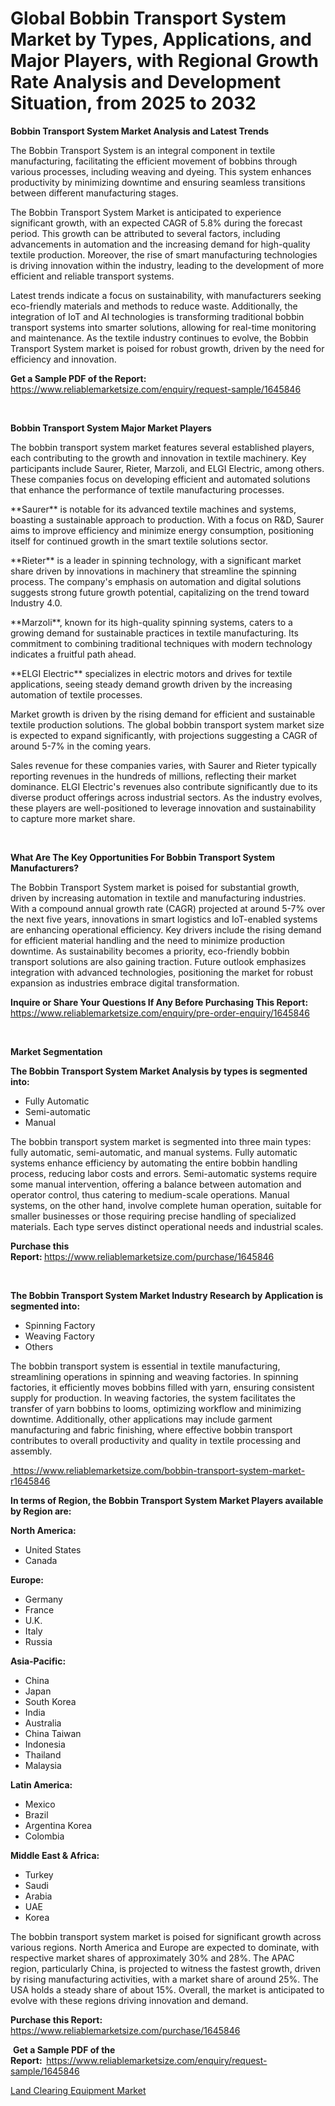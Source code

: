<p><h1>Global Bobbin Transport System Market by Types, Applications, and Major Players, with Regional Growth Rate Analysis and Development Situation, from 2025 to 2032</h1></p><p><strong>Bobbin Transport System Market Analysis and Latest Trends</strong></p>
<p><p>The Bobbin Transport System is an integral component in textile manufacturing, facilitating the efficient movement of bobbins through various processes, including weaving and dyeing. This system enhances productivity by minimizing downtime and ensuring seamless transitions between different manufacturing stages.</p><p>The Bobbin Transport System Market is anticipated to experience significant growth, with an expected CAGR of 5.8% during the forecast period. This growth can be attributed to several factors, including advancements in automation and the increasing demand for high-quality textile production. Moreover, the rise of smart manufacturing technologies is driving innovation within the industry, leading to the development of more efficient and reliable transport systems.</p><p>Latest trends indicate a focus on sustainability, with manufacturers seeking eco-friendly materials and methods to reduce waste. Additionally, the integration of IoT and AI technologies is transforming traditional bobbin transport systems into smarter solutions, allowing for real-time monitoring and maintenance. As the textile industry continues to evolve, the Bobbin Transport System market is poised for robust growth, driven by the need for efficiency and innovation.</p></p>
<p><strong>Get a Sample PDF of the Report:&nbsp;</strong> <a href="https://www.reliablemarketsize.com/enquiry/request-sample/1645846?utm_campaign=2276&utm_medium=2&utm_source=Github&utm_content=ia&utm_term=21022025&utm_id=bobbin-transport-system">https://www.reliablemarketsize.com/enquiry/request-sample/1645846</a></p>
<p>&nbsp;</p>
<p><strong>Bobbin Transport System Major Market Players</strong></p>
<p><p>The bobbin transport system market features several established players, each contributing to the growth and innovation in textile machinery. Key participants include Saurer, Rieter, Marzoli, and ELGI Electric, among others. These companies focus on developing efficient and automated solutions that enhance the performance of textile manufacturing processes.</p><p>**Saurer** is notable for its advanced textile machines and systems, boasting a sustainable approach to production. With a focus on R&D, Saurer aims to improve efficiency and minimize energy consumption, positioning itself for continued growth in the smart textile solutions sector.</p><p>**Rieter** is a leader in spinning technology, with a significant market share driven by innovations in machinery that streamline the spinning process. The company's emphasis on automation and digital solutions suggests strong future growth potential, capitalizing on the trend toward Industry 4.0.</p><p>**Marzoli**, known for its high-quality spinning systems, caters to a growing demand for sustainable practices in textile manufacturing. Its commitment to combining traditional techniques with modern technology indicates a fruitful path ahead.</p><p>**ELGI Electric** specializes in electric motors and drives for textile applications, seeing steady demand growth driven by the increasing automation of textile processes.</p><p>Market growth is driven by the rising demand for efficient and sustainable textile production solutions. The global bobbin transport system market size is expected to expand significantly, with projections suggesting a CAGR of around 5-7% in the coming years.</p><p>Sales revenue for these companies varies, with Saurer and Rieter typically reporting revenues in the hundreds of millions, reflecting their market dominance. ELGI Electric's revenues also contribute significantly due to its diverse product offerings across industrial sectors. As the industry evolves, these players are well-positioned to leverage innovation and sustainability to capture more market share.</p></p>
<p>&nbsp;</p>
<p><strong>What Are The Key Opportunities For Bobbin Transport System Manufacturers?</strong></p>
<p><p>The Bobbin Transport System market is poised for substantial growth, driven by increasing automation in textile and manufacturing industries. With a compound annual growth rate (CAGR) projected at around 5-7% over the next five years, innovations in smart logistics and IoT-enabled systems are enhancing operational efficiency. Key drivers include the rising demand for efficient material handling and the need to minimize production downtime. As sustainability becomes a priority, eco-friendly bobbin transport solutions are also gaining traction. Future outlook emphasizes integration with advanced technologies, positioning the market for robust expansion as industries embrace digital transformation.</p></p>
<p><strong>Inquire or Share Your Questions If Any Before Purchasing This Report:</strong> <a href="https://www.reliablemarketsize.com/enquiry/pre-order-enquiry/1645846?utm_campaign=2276&utm_medium=2&utm_source=Github&utm_content=ia&utm_term=21022025&utm_id=bobbin-transport-system">https://www.reliablemarketsize.com/enquiry/pre-order-enquiry/1645846</a></p>
<p>&nbsp;</p>
<p><strong>Market Segmentation</strong></p>
<p><strong>The Bobbin Transport System Market Analysis by types is segmented into:</strong></p>
<p><ul><li>Fully Automatic</li><li>Semi-automatic</li><li>Manual</li></ul></p>
<p><p>The bobbin transport system market is segmented into three main types: fully automatic, semi-automatic, and manual systems. Fully automatic systems enhance efficiency by automating the entire bobbin handling process, reducing labor costs and errors. Semi-automatic systems require some manual intervention, offering a balance between automation and operator control, thus catering to medium-scale operations. Manual systems, on the other hand, involve complete human operation, suitable for smaller businesses or those requiring precise handling of specialized materials. Each type serves distinct operational needs and industrial scales.</p></p>
<p><strong>Purchase this Report:&nbsp;</strong><a href="https://www.reliablemarketsize.com/purchase/1645846?utm_campaign=2276&utm_medium=2&utm_source=Github&utm_content=ia&utm_term=21022025&utm_id=bobbin-transport-system">https://www.reliablemarketsize.com/purchase/1645846</a></p>
<p>&nbsp;</p>
<p><strong>The Bobbin Transport System Market Industry Research by Application is segmented into:</strong></p>
<p><ul><li>Spinning Factory</li><li>Weaving Factory</li><li>Others</li></ul></p>
<p><p>The bobbin transport system is essential in textile manufacturing, streamlining operations in spinning and weaving factories. In spinning factories, it efficiently moves bobbins filled with yarn, ensuring consistent supply for production. In weaving factories, the system facilitates the transfer of yarn bobbins to looms, optimizing workflow and minimizing downtime. Additionally, other applications may include garment manufacturing and fabric finishing, where effective bobbin transport contributes to overall productivity and quality in textile processing and assembly.</p></p>
<p><a href="https://www.reliablemarketsize.com/bobbin-transport-system-market-r1645846?utm_campaign=2276&utm_medium=2&utm_source=Github&utm_content=ia&utm_term=21022025&utm_id=bobbin-transport-system">&nbsp;https://www.reliablemarketsize.com/bobbin-transport-system-market-r1645846</a></p>
<p><strong>In terms of Region, the Bobbin Transport System Market Players available by Region are:</strong></p>
<p>
    <p> <strong> North America: </strong>
        <ul>
            <li>United States</li>
            <li>Canada</li>
        </ul>
        </p> 
    <p> <strong> Europe: </strong>
        <ul>
            <li>Germany</li>
            <li>France</li>
            <li>U.K.</li>
            <li>Italy</li>
            <li>Russia</li>
        </ul>
        </p> 
    <p> <strong> Asia-Pacific: </strong>
        <ul>
            <li>China</li>
            <li>Japan</li>
            <li>South Korea</li>
            <li>India</li>
            <li>Australia</li>
            <li>China Taiwan</li>
            <li>Indonesia</li>
            <li>Thailand</li>
            <li>Malaysia</li>
        </ul>
        </p> 
    <p> <strong> Latin America: </strong>
        <ul>
            <li>Mexico</li>
            <li>Brazil</li>
            <li>Argentina Korea</li>
            <li>Colombia</li>
        </ul>
        </p> 
    <p> <strong> Middle East & Africa: </strong>
        <ul>
            <li>Turkey</li>
            <li>Saudi</li>
            <li>Arabia</li>
            <li>UAE</li>
            <li>Korea</li>
        </ul>
    </p>
    </p>
<p><p>The bobbin transport system market is poised for significant growth across various regions. North America and Europe are expected to dominate, with respective market shares of approximately 30% and 28%. The APAC region, particularly China, is projected to witness the fastest growth, driven by rising manufacturing activities, with a market share of around 25%. The USA holds a steady share of about 15%. Overall, the market is anticipated to evolve with these regions driving innovation and demand.</p></p>
<p><strong>Purchase this Report: </strong><a href="https://www.reliablemarketsize.com/purchase/1645846?utm_campaign=2276&utm_medium=2&utm_source=Github&utm_content=ia&utm_term=21022025&utm_id=bobbin-transport-system">https://www.reliablemarketsize.com/purchase/1645846</a></p>
<p>&nbsp;<strong>Get a Sample PDF of the Report:&nbsp;&nbsp;</strong><a href="https://www.reliablemarketsize.com/enquiry/request-sample/1645846?utm_campaign=2276&utm_medium=2&utm_source=Github&utm_content=ia&utm_term=21022025&utm_id=bobbin-transport-system">https://www.reliablemarketsize.com/enquiry/request-sample/1645846</a></p>
<p><strong></strong></p>
<p><p><a href="https://github.com/risingtrista99259/Market-Research-Report-List-1/blob/main/land-clearing-equipment-market.md?utm_campaign=2276&utm_medium=2&utm_source=Github&utm_content=ia&utm_term=21022025&utm_id=bobbin-transport-system">Land Clearing Equipment Market</a></p></p>